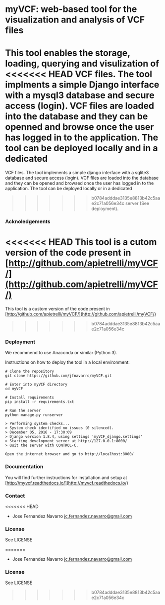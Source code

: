 

# myVCF: web-based tool for the visualization and analysis of VCF files

This tool enables the storage, loading, querying and visulization of 
<<<<<<< HEAD
VCF files. The tool implments a simple Django interface with a mysql3
database and secure access (login). VCF files are loaded into the 
database and they can be openned and browse once the user has logged
in to the application. The tool can be deployed locally and in a dedicated
=======
VCF files. The tool implements a simple django interface with a sqlite3
database and secure access (login). VCF files are loaded into the 
database and they can be opened and browsed once the user has logged
in to the application. The tool can be deployed locally or in a dedicated
>>>>>>> b0784adddae3135e8813b42c5aae2c71a056e34c
server (See deployment). 

### Acknoledgements

<<<<<<< HEAD
This tool is a cutom version of the code present in [http://github.com/apietrelli/myVCF/](http://github.com/apietrelli/myVCF/)
=======
This tool is a custom version of the code present in [http://github.com/apietrelli/myVCF/](http://github.com/apietrelli/myVCF/)
>>>>>>> b0784adddae3135e8813b42c5aae2c71a056e34c

### Deployment

We recommend to use Anaconda or similar (Python 3).

Instructions on how to deploy the tool in a local environment:


``` shell
# Clone the repository
git clone https://github.com/jfnavarro/myVCF.git

# Enter into myVCF directory
cd myVCF

# Install requirements
pip install -r requirements.txt

# Run the server
python manage.py runserver

> Performing system checks...
> System check identified no issues (0 silenced).
> December 05, 2016 - 17:30:09
> Django version 1.8.4, using settings 'myVCF_django.settings'
> Starting development server at http://127.0.0.1:8000/
> Quit the server with CONTROL-C.

Open the internet browser and go to http://localhost:8000/
```

### Documentation

You will find further instructions for installation and setup at [http://myvcf.readthedocs.io/](http://myvcf.readthedocs.io/)

### Contact
<<<<<<< HEAD

* Jose Fernandez Navarro [jc.fernandez.navarro@gmail.com](mailto:jc.fernandez.navarro@gmail.com)

### License 
See LICENSE

=======

* Jose Fernandez Navarro [jc.fernandez.navarro@gmail.com](mailto:jc.fernandez.navarro@gmail.com)

### License 
See LICENSE
>>>>>>> b0784adddae3135e8813b42c5aae2c71a056e34c
